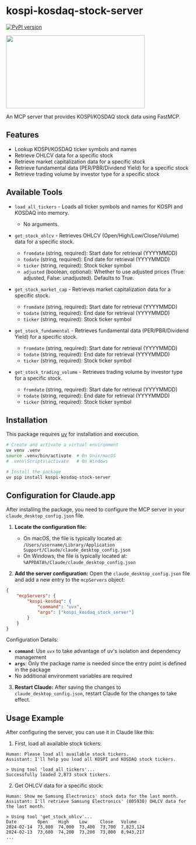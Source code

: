 # kospi-kosdaq-stock-server

[![PyPI version](https://badge.fury.io/py/kospi-kosdaq-stock-server.svg)](https://badge.fury.io/py/kospi-kosdaq-stock-server)

<a href="https://glama.ai/mcp/servers/i1judi5h55">
  <img width="380" height="200" src="https://glama.ai/mcp/servers/i1judi5h55/badge" />
</a>

An MCP server that provides KOSPI/KOSDAQ stock data using FastMCP.

## Features

- Lookup KOSPI/KOSDAQ ticker symbols and names
- Retrieve OHLCV data for a specific stock
- Retrieve market capitalization data for a specific stock
- Retrieve fundamental data (PER/PBR/Dividend Yield) for a specific stock
- Retrieve trading volume by investor type for a specific stock

## Available Tools

- `load_all_tickers` - Loads all ticker symbols and names for KOSPI and KOSDAQ into memory.
    - No arguments.

- `get_stock_ohlcv` - Retrieves OHLCV (Open/High/Low/Close/Volume) data for a specific stock.
    - `fromdate` (string, required): Start date for retrieval (YYYYMMDD)
    - `todate` (string, required): End date for retrieval (YYYYMMDD)
    - `ticker` (string, required): Stock ticker symbol
    - `adjusted` (boolean, optional): Whether to use adjusted prices (True: adjusted, False: unadjusted). Defaults to True.

- `get_stock_market_cap` - Retrieves market capitalization data for a specific stock.
    - `fromdate` (string, required): Start date for retrieval (YYYYMMDD)
    - `todate` (string, required): End date for retrieval (YYYYMMDD)
    - `ticker` (string, required): Stock ticker symbol

- `get_stock_fundamental` - Retrieves fundamental data (PER/PBR/Dividend Yield) for a specific stock.
    - `fromdate` (string, required): Start date for retrieval (YYYYMMDD)
    - `todate` (string, required): End date for retrieval (YYYYMMDD)
    - `ticker` (string, required): Stock ticker symbol

- `get_stock_trading_volume` - Retrieves trading volume by investor type for a specific stock.
    - `fromdate` (string, required): Start date for retrieval (YYYYMMDD)
    - `todate` (string, required): End date for retrieval (YYYYMMDD)
    - `ticker` (string, required): Stock ticker symbol

## Installation

This package requires [uv](https://github.com/astral-sh/uv) for installation and execution.

```bash
# Create and activate a virtual environment
uv venv .venv
source .venv/bin/activate  # On Unix/macOS
# .venv\Scripts\activate   # On Windows

# Install the package
uv pip install kospi-kosdaq-stock-server
```

## Configuration for Claude.app

After installing the package, you need to configure the MCP server in your `claude_desktop_config.json` file.

1.  **Locate the configuration file:**
    *   On macOS, the file is typically located at:
        `/Users/username/Library/Application Support/Claude/claude_desktop_config.json`
    *   On Windows, the file is typically located at:
        `%APPDATA%/Claude/claude_desktop_config.json`

2.  **Add the server configuration:**
    Open the `claude_desktop_config.json` file and add a new entry to the `mcpServers` object:

```json
{
    "mcpServers": {
        "kospi-kosdaq": {
            "command": "uvx",
            "args": ["kospi_kosdaq_stock_server"]
        }
    }
}
```

Configuration Details:
- **`command`**: Use `uvx` to take advantage of uv's isolation and dependency management
- **`args`**: Only the package name is needed since the entry point is defined in the package
- No additional environment variables are required

3.  **Restart Claude:** After saving the changes to `claude_desktop_config.json`, restart Claude for the changes to take effect.

## Usage Example

After configuring the server, you can use it in Claude like this:

1. First, load all available stock tickers:
```
Human: Please load all available stock tickers.
Assistant: I'll help you load all KOSPI and KOSDAQ stock tickers.

> Using tool 'load_all_tickers'...
Successfully loaded 2,873 stock tickers.
```

2. Get OHLCV data for a specific stock:
```
Human: Show me Samsung Electronics' stock data for the last month.
Assistant: I'll retrieve Samsung Electronics' (005930) OHLCV data for the last month.

> Using tool 'get_stock_ohlcv'...
Date        Open    High    Low     Close   Volume
2024-02-14  73,800  74,000  73,400  73,700  7,823,124
2024-02-13  73,600  74,200  73,200  73,800  8,943,217
...
